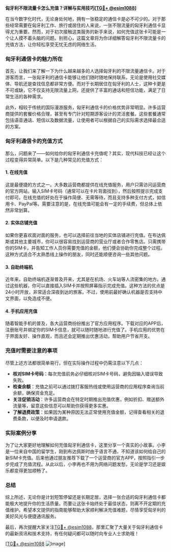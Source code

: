 **匈牙利不限流量卡怎么充值？详解与实用技巧[[TG💪+ @esim1088](https://t.me/s/esim1088)]**

在当今数字化时代，无论身处何地，拥有一张稳定的通信卡是必不可少的。对于那些经常需要在匈牙利工作、旅行或居住的人来说，一张不限流量的匈牙利通信卡显得尤为重要。然而，对于初次接触这类服务的新手来说，如何充值这张卡可能是一个让人摸不着头脑的问题。别担心，这篇文章将为你详细解答匈牙利不限流量卡的充值方法，让你轻松享受无忧无虑的网络生活。

### 匈牙利通信卡的魅力所在

首先，让我们来了解一下为什么越来越多的人选择匈牙利的不限流量通信卡。对于游客而言，一张匈牙利的通信卡能够让他们随时随地保持联系，无论是使用社交媒体、导航还是查找信息都非常方便。而对于长期居住在匈牙利的人士，这种卡更是不可或缺，它不仅支持无限流量上网，还提供了丰富的通话和短信功能，满足了日常生活的各种需求。

此外，相较于传统的国际漫游服务，匈牙利通信卡的价格优势非常明显。许多运营商提供的套餐价格合理，甚至有专门针对短期游客设计的灵活套餐。这些套餐通常包括语音通话、短信以及数据流量，让使用者可以根据自己的实际需求选择最合适的方案。

### 匈牙利通信卡的充值方式

那么，问题来了——如何给你的匈牙利通信卡充值呢？其实，现代科技已经让这个过程变得异常简单。以下是几种常见的充值方式：

#### 1. 在线充值

这是最便捷的方式之一。大多数运营商都提供在线充值服务，用户只需访问运营商的官方网站，输入SIM卡号码（通常可以在卡片背面找到），然后按照提示完成支付即可。在线充值的好处在于操作简便、无需等待，而且支持多种支付方式，如信用卡、PayPal等。需要注意的是，在线充值可能会有一定的手续费，但总体上依然非常划算。

#### 2. 实体店铺充值

如果你更喜欢面对面的服务，也可以选择前往当地的实体店铺进行充值。在布达佩斯或其他主要城市，你可以很容易找到运营商的营业厅或者合作零售店。只需携带你的SIM卡，并告知工作人员你需要充值的金额，他们便会协助你完成整个过程。这种方式适合不太熟悉线上操作的朋友，同时还能顺便咨询一些其他问题。

#### 3. 自助终端机

近年来，自助终端机逐渐普及开来，尤其是在机场、火车站等人流密集的地方。通过这些机器，你可以直接插入SIM卡并按照屏幕指示完成充值。这种方法的优点是24小时开放，非常适合深夜到达的旅客。不过，使用前最好确认机器是否支持中文界面，以免造成不便。

#### 4. 手机应用充值

随着智能手机的普及，各大运营商纷纷推出了官方应用程序。下载对应的APP后，注册账号并绑定你的SIM卡信息，就可以随时随地进行充值了。手机应用的优势在于界面友好、操作直观，而且还会定期推出优惠活动，帮助用户节省开支。

### 充值时需要注意的事项

尽管上述方法都很简单易行，但在实际操作过程中仍需注意以下几点：

- **核对SIM卡号码**：每次充值前务必仔细核对SIM卡号码，避免因输入错误导致失败。
- **检查余额**：充值之前可以通过拨打客服热线或使用运营商的应用程序查询当前余额，确保资金充足。
- **关注促销活动**：许多运营商会在特定时期推出充值优惠，例如折扣、赠送额外流量等，留意这些信息可以帮助你获得更多实惠。
- **了解退费政策**：如果因为某种原因无法正常使用充值金额，记得查看相关的退费条款，以便及时申请退款。

### 实际案例分享

为了让大家更好地理解如何充值匈牙利通信卡，这里分享一个真实的小故事。小李是一位来自中国的留学生，刚到布达佩斯时由于语言不通，不知道该如何给自己的新SIM卡充值。后来他通过朋友推荐下载了一个运营商的官方APP，按照指引一步步完成了充值流程。从此以后，小李再也不用为网络问题发愁，无论是学习还是娱乐都变得更加顺畅了。

### 总结

综上所述，无论你是计划短暂停留还是长期定居，选择一张合适的匈牙利通信卡都能极大地提升你的生活质量。而要让这张卡始终处于最佳状态，则离不开定期的充值维护。希望本文提供的指南能够帮助大家顺利解决充值难题，尽情享受匈牙利的美好风光与便捷通讯服务。

最后，再次提醒大家关注[TG💪+ @esim1088](https://t.me/s/esim1088)，那里汇聚了大量关于匈牙利通信卡的最新资讯和技术支持，有任何疑问都可以随时向专业人士求助哦！

[[TG💪+ @esim1088](https://t.me/s/esim1088) ![Image](https://i.postimg.cc/4NQfJmqS/Snipaste-2025-05-13-00-14-12.png)]